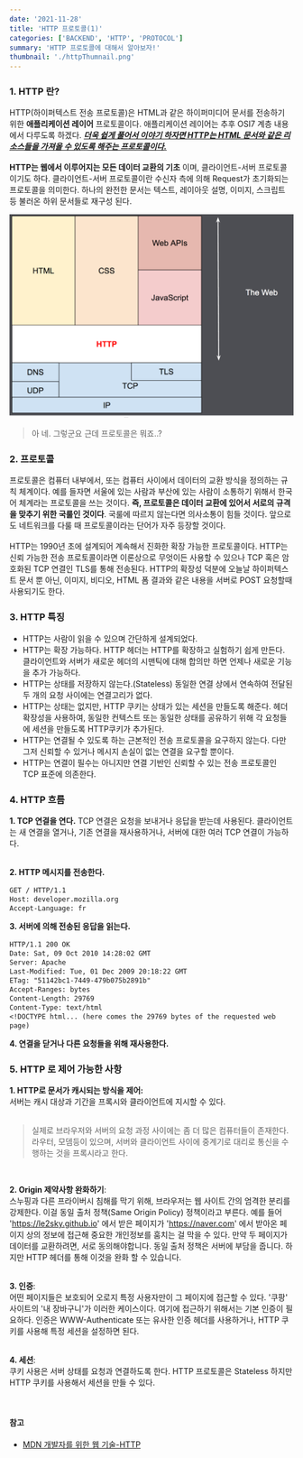 ```yaml
---
date: '2021-11-28'
title: 'HTTP 프로토콜(1)'
categories: ['BACKEND', 'HTTP', 'PROTOCOL']
summary: 'HTTP 프로토콜에 대해서 알아보자!'
thumbnail: './httpThumnail.png'
---
```


### 1. HTTP 란?

HTTP(하이퍼텍스트 전송 프로토콜)은 HTML과 같은 하이퍼미디어 문서를 전송하기 위한 **애플리케이션 레이어** 프로토콜이다.
애플리케이션 레이어는 추후 OSI7 계층 내용에서 다루도록 하겠다. <u>**_더욱 쉽게 풀어서 이야기 하자면 HTTP는 HTML 문서와 같은 리소스들을 가져올 수 있도록
해주는 프로토콜이다._**</u>
<br><br>
**HTTP는 웹에서 이루어지는 모든 데이터 교환의 기초** 이며, 클라이언트-서버 프로토콜이기도 하다. 클라이언트-서버 프로토콜이란 수신자 측에
의해 Request가 초기화되는 프로토콜을 의미한다. 하나의 완전한 문서는 텍스트, 레이아웃 설명, 이미지, 스크립트 등 불러온 하위 문서들로 재구성 된다.

<img src="./HTTP-01.png"></img>

> 아 네. 그렇군요 근데 프로토콜은 뭐죠..?

### 2. 프로토콜

프로토콜은 컴퓨터 내부에서, 또는 컴퓨터 사이에서 데이터의 교환 방식을 정의하는 규칙 체계이다. 예를 들자면 서울에 있는 사람과 부산에 있는 사람이 소통하기 위해서
한국어 체계라는 프로토콜을 쓰는 것이다. <b>즉, 프로토콜은 데이터 교환에 있어서 서로의 규격을 맞추기 위한 국룰인 것이다</b>. 국룰에 따르지 않는다면 의사소통이 힘들 것이다.
앞으로도 네트워크를 다룰 때 프로토콜이라는 단어가 자주 등장할 것이다.
<br>
<br>
HTTP는 1990년 초에 설계되어 계속해서 진화한 확장 가능한 프로토콜이다. HTTP는 신뢰 가능한 전송 프로토콜이라면 이론상으로 무엇이든 사용할 수 있으나 TCP 혹은 암호화된
TCP 연결인 TLS를 통해 전송된다. HTTP의 확장성 덕분에 오늘날 하이퍼텍스트 문서 뿐 아닌, 이미지, 비디오, HTML 폼 결과와 같은 내용을 서버로 POST 요청할때 사용되기도 한다.

### 3. HTTP 특징

- HTTP는 사람이 읽을 수 있으며 간단하게 설계되었다.
- HTTP는 확장 가능하다. HTTP 헤더는 HTTP를 확장하고 실험하기 쉽게 만든다. 클라이언트와 서버가 새로운 헤더의 시맨틱에 대해 합의만 하면 언제나 새로운 기능을 추가 가능하다.
- HTTP는 상태를 저장하지 않는다.(Stateless) 동일한 연결 상에서 연속하여 전달된 두 개의 요청 사이에는 연결고리가 없다.
- HTTP는 상태는 없지만, HTTP 쿠키는 상태가 있는 세션을 만들도록 해준다. 헤더 확장성을 사용하여, 동일한 컨텍스트 또는 동일한 상태를 공유하기 위해 각 요청들에 세션을 만들도록 HTTP쿠키가 추가된다.
- HTTP는 연결될 수 있도록 하는 근본적인 전송 프로토콜을 요구하지 않는다. 다만 그저 신뢰할 수 있거나 메시지 손실이 없는 연결을 요구할 뿐이다.
- HTTP는 연결이 필수는 아니지만 연결 기반인 신뢰할 수 있는 전송 프로토콜인 TCP 표준에 의존한다.

### 4. HTTP 흐름

**1. TCP 연결을 연다.** TCP 연결은 요청을 보내거나 응답을 받는데 사용된다. 클라이언트는 새 연결을 열거나, 기존 연결을 재사용하거나, 서버에 대한 여러 TCP 연결이 가능하다.
<br><br>

**2. HTTP 메시지를 전송한다.**

```http
GET / HTTP/1.1
Host: developer.mozilla.org
Accept-Language: fr
```

**3. 서버에 의해 전송된 응답을 읽는다.**

```http
HTTP/1.1 200 OK
Date: Sat, 09 Oct 2010 14:28:02 GMT
Server: Apache
Last-Modified: Tue, 01 Dec 2009 20:18:22 GMT
ETag: "51142bc1-7449-479b075b2891b"
Accept-Ranges: bytes
Content-Length: 29769
Content-Type: text/html
<!DOCTYPE html... (here comes the 29769 bytes of the requested web page)
```

**4. 연결을 닫거나 다른 요청들을 위해 재사용한다.**

### 5. HTTP 로 제어 가능한 사항

**1. HTTP로 문서가 캐시되는 방식을 제어:**<br>
서버는 캐시 대상과 기간을 프록시와 클라이언트에 지시할 수 있다.
<br><br>

> 실제로 브라우저와 서버의 요청 과정 사이에는 좀 더 많은 컴퓨터들이 존재한다.
> 라우터, 모뎀등이 있으며, 서버와 클라이언트 사이에 중계기로
> 대리로 통신을 수행하는 것을 프록시라고 한다.

<br>

**2. Origin 제약사항 완화하기**: <br>
스누핑과 다른 프라이버시 침해를 막기 위해, 브라우저는 웹 사이트 간의 엄격한 분리를 강제한다. 이걸 동일 출처 정책(Same Origin Policy) 정책이라고 부른다.
예를 들어 'https://le2sky.github.io' 에서 받은 페이지가 'https://naver.com' 에서 받아온 페이지 상의 정보에 접근해 중요한 개인정보를 훔치는 걸 막을 수 있다.
만약 두 페이지가 데이터를 교환하려면, 서로 동의해야합니다. 동일 출처 정책은 서버에 부담을 줍니다. 하지만 HTTP 헤더를 통해 이것을 완화 할 수 있습니다.
<br>
<br>

**3. 인증**: <br>
어떤 페이지들은 보호되어 오로지 특정 사용자만이 그 페이지에 접근할 수 있다. '쿠팡' 사이트의 '내 장바구니'가 이러한 케이스이다. 여기에 접근하기 위해서는
기본 인증이 필요하다. 인증은 WWW-Authenticate 또는 유사한 인증 헤더를 사용하거나, HTTP 쿠키를 사용해 특정 세션을 설정하면 된다.
<br>
<br>

**4. 세션**: <br>
쿠키 사용은 서버 상태를 요청과 연결하도록 한다. HTTP 프로토콜은 Stateless 하지만 HTTP 쿠키를 사용해서 세션을 만들 수 있다.

<br>

#### 참고

- [MDN 개발자를 위한 웹 기술-HTTP](https://developer.mozilla.org/ko/docs/Web/HTTP/Overview)
